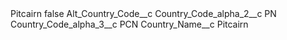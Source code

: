 <?xml version="1.0" encoding="UTF-8"?>
<CustomMetadata xmlns="http://soap.sforce.com/2006/04/metadata" xmlns:xsi="http://www.w3.org/2001/XMLSchema-instance" xmlns:xsd="http://www.w3.org/2001/XMLSchema">
    <label>Pitcairn</label>
    <protected>false</protected>
    <values>
        <field>Alt_Country_Code__c</field>
        <value xsi:nil="true"/>
    </values>
    <values>
        <field>Country_Code_alpha_2__c</field>
        <value xsi:type="xsd:string">PN</value>
    </values>
    <values>
        <field>Country_Code_alpha_3__c</field>
        <value xsi:type="xsd:string">PCN</value>
    </values>
    <values>
        <field>Country_Name__c</field>
        <value xsi:type="xsd:string">Pitcairn</value>
    </values>
</CustomMetadata>
